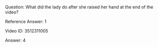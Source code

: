 Question: What did the lady do after she raised her hand at the end of the video?

Reference Answer: 1

Video ID: 3512311005

Answer: 4

